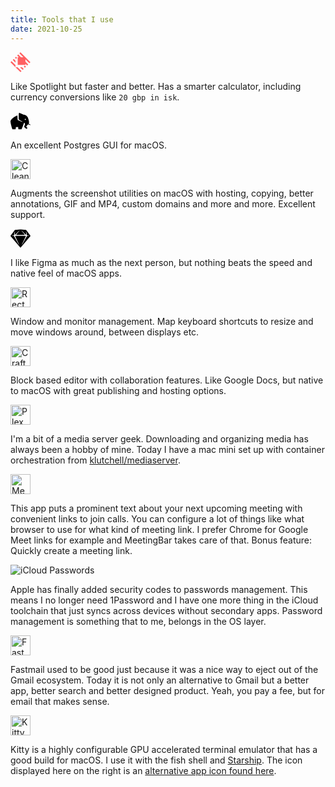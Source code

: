 ```yaml
---
title: Tools that I use
date: 2021-10-25
---
```


<script>
  import Tool from '../../components/Tool.svelte';
</script>

<div class="not-prose">
	<Tool url="https://www.raycast.com" name="Raycast">
		<svg
			width="32px"
			height="32px"
			viewBox="0 0 24 24"
			version="1.1"
			xmlns="http://www.w3.org/2000/svg"
			xmlns:xlink="http://www.w3.org/1999/xlink"
		>
			<g stroke="none" fill="none" fill-rule="evenodd">
				<path
					d="M5.97548387,15.432683 L5.97548387,17.9264516 L0,11.9509677 L1.24768103,10.7032867 L5.97548387,15.432683 Z M8.46925247,17.9264516 L5.97548387,17.9264516 L11.9509677,23.9019355 L13.1986488,22.6542545 L8.46925247,17.9264516 Z M22.6510675,13.1986488 L23.8987486,11.9509677 L11.9477808,0 L10.7032867,1.25086796 L15.4310895,5.9786708 L12.5740115,5.9786708 L9.27395097,2.68498409 L8.02626994,3.93266512 L10.0786495,5.98504465 L8.64453333,5.98504465 L8.64453333,15.2605891 L17.9200778,15.2605891 L17.9200778,13.8264729 L19.9724573,15.8788525 L21.2201383,14.6311714 L17.9200778,11.3311109 L17.9200778,8.47403286 L22.6510675,13.1986488 Z M6.59852766,5.35722047 L5.3476597,6.60490151 L6.68616809,7.94340989 L7.93384912,6.69572886 L6.59852766,5.35722047 Z M17.210987,15.9696798 L15.963306,17.2173609 L17.3018144,18.5558692 L18.5494954,17.3081882 L17.210987,15.9696798 Z M3.92151088,8.03264378 L2.67382985,9.28032482 L5.97389041,12.5803854 L5.97389041,10.0850233 L3.92151088,8.03264378 Z M13.8200991,17.931232 L11.3263305,17.931232 L14.6263911,21.2312926 L15.8740721,19.9836115 L13.8200991,17.931232 Z"
					fill="#FF6061"
				/>
			</g>
		</svg>
		<p slot="description">
			Like Spotlight but faster and better. Has a smarter calculator, including currency conversions
			like <code class="rounded-sm bg-slate-200">20 gbp in isk</code>.
		</p>
	</Tool>
	<Tool url="https://eggerapps.at/postico/v1.php" name="Postico">
		<svg
			width="32px"
			height="32px"
			viewBox="0 0 32 32"
			version="1.1"
			xmlns="http://www.w3.org/2000/svg"
			xmlns:xlink="http://www.w3.org/1999/xlink"
		>
			<g stroke="none" fill="none" fill-rule="evenodd">
				<g>
					<rect x="0" y="0" width="32" height="32" />
					<path
						d="M23.7085347,14.3334558 C23.1970234,14.3334558 22.7824698,13.9186323 22.7824698,13.4069051 C22.7824698,12.8951779 23.1970774,12.4803544 23.7085347,12.4803544 C24.219992,12.4803544 24.6345996,12.8951779 24.6345996,13.4069051 C24.6345996,13.9186323 24.219992,14.3334558 23.7085347,14.3334558 L23.7085347,14.3334558 Z M31.8583266,21.8386086 C31.6859514,21.7810602 30.3712999,21.1520768 28.9559657,20.306666 C28.9664928,20.2921979 28.977074,20.2776759 28.9873852,20.2634237 C29.3376422,19.7766917 30.7538401,18.2449651 27.8760425,10.8125846 C25.8849005,5.67015516 21.022763,5.90180634 21.022763,5.90180634 C21.022763,5.90180634 14.3547613,2.65885177 13.7065051,3.02951525 C13.0581949,3.40012475 12.96561,12.5729932 13.4286964,13.4069051 C13.8917288,14.240817 18.614908,16.6499137 18.8926627,16.7424985 C19.1705793,16.8351914 18.9853555,17.2058009 18.8000778,17.3910787 C18.614908,17.5764644 12.132076,14.8894511 11.6690436,14.5188416 C11.2060111,14.1481781 11.1133723,7.29165944 11.1133723,7.29165944 C6.76064064,8.12551731 0,13.7711443 0,16.4645279 C0,16.5282307 0.0010797072,16.5943087 0.00302318017,16.6623303 C0.00394093129,16.6985005 0.00534455066,16.7345627 0.00680215538,16.7706249 C0.00782787723,16.7955122 0.00901555515,16.8206154 0.0102032331,16.8459885 C0.0124706182,16.891984 0.014845974,16.9378176 0.0179231396,16.9834892 C0.252003661,20.69034 2.71670528,29.3435994 3.33402787,29.3435994 C3.61183654,29.3435994 7.68675949,29.3435994 7.96456816,29.3435994 C8.1860161,29.3435994 8.64284022,26.5770656 8.81910242,25.4541161 C9.53057549,25.5742335 10.2667738,25.6373964 11.0207874,25.6373964 C11.4125591,25.6373964 11.7994182,25.6201211 12.1806628,25.5868661 C12.30159,27.0046296 12.5409611,29.3435994 12.7803862,29.3435994 C13.0581949,29.3435994 17.2257567,29.3435994 17.5035654,29.3435994 C17.9665438,29.3435994 21.7636581,18.6882389 21.7636581,18.6882389 C22.5971381,18.9661555 23.1528094,19.7074285 23.1528094,21.1899205 C23.2453943,22.1165252 21.6710732,24.2475973 21.9488819,25.2667869 C22.2266905,26.2860845 25.1902169,28.6024883 25.6533033,28.6024883 C26.1163897,28.6024883 26.9498157,27.4904979 26.9498157,27.0271955 C26.9498157,26.5640011 24.9162952,25.6690318 25.1902169,24.9888163 C25.4424365,24.3625861 27.0100094,22.7023204 28.1960138,21.2725721 C29.9295377,21.9637466 31.6681362,22.5845783 31.7656877,22.4871347 C31.9509655,22.3019109 32.1361353,21.9311935 31.8583266,21.8386086 L31.8583266,21.8386086 Z"
						id="Shape"
						fill="#000000"
					/>
				</g>
			</g>
		</svg>
		<p slot="description">An excellent Postgres GUI for macOS.</p>
	</Tool>
	<Tool url="https://cleanshot.com/" name="Cleanshot">
		<img
			src="/blog/cleanshot.png"
			width="32"
			class="w-8 max-w-none"
			alt="Cleanshot app logo"
		/>
		<p slot="description">
			Augments the screenshot utilities on macOS with hosting, copying, better annotations, GIF and
			MP4, custom domains and more and more. Excellent support.
		</p>
	</Tool>
	<Tool url="https://www.sketch.com" name="Sketch">
		<svg
			width="32px"
			height="32px"
			viewBox="0 0 337 336"
			version="1.1"
			xmlns="http://www.w3.org/2000/svg"
			xmlns:xlink="http://www.w3.org/1999/xlink"
		>
			<g id="Page-1" stroke="none" fill="none" fill-rule="evenodd">
				<g id="Group">
					<rect id="Rectangle" x="0" y="0" width="336" height="336" />
					<path
						d="M168.990676,14.044607 L261.358572,24.462646 C263.30808,24.682529 265.078797,25.70148 266.247997,27.276245 L335.000279,119.876894 C336.964902,122.522992 336.841553,126.17456 334.702841,128.682164 L170.88992,320.750093 C169.62206,322.236637 167.388675,322.414342 165.901515,321.147008 C165.758844,321.025427 165.626067,320.892704 165.504435,320.750093 L1.69151367,128.682164 C-0.447198532,126.17456 -0.570546832,122.522992 1.39407557,119.876894 L70.1463576,27.276245 C71.3155576,25.70148 73.0862746,24.682529 75.0357826,24.462646 L167.403679,14.044607 C167.931005,13.985131 168.46335,13.985131 168.990676,14.044607 Z M188.165257,34.022745 C187.623971,33.47876 186.759325,33.430608 186.160938,33.911125 C185.573411,34.38292 185.434854,35.206312 185.804593,35.837478 L185.930822,36.020517 L238.019081,100.832275 C238.523848,101.460341 238.798992,102.241836 238.798992,103.04747 C238.798992,104.903243 237.369218,106.425214 235.55071,106.572771 L235.260499,106.584496 L101.133856,106.584496 C100.327888,106.584496 99.5460686,106.309467 98.9177426,105.804909 C97.4788606,104.649458 97.1822866,102.59944 98.1848356,101.092311 L98.3752736,100.832275 L150.463533,36.020517 C150.944249,35.422378 150.896077,34.55809 150.351867,34.017029 C149.817535,33.485788 148.983508,33.439608 148.397058,33.877016 L148.229098,34.022745 L77.6646876,104.938972 C77.1005526,105.50592 76.3227746,105.807809 75.5237036,105.769978 C74.0539116,105.700393 72.8991536,104.522259 72.8300506,103.082474 L72.8300046,102.809655 L75.2639376,51.442219 C75.2964226,50.756632 74.8319466,50.146626 74.1622046,49.995293 C73.4632786,49.837365 72.7682546,50.226007 72.5245126,50.878926 L72.4695626,51.063335 L59.0992156,110.186172 C58.6418466,112.208628 57.1184926,113.808371 55.1445896,114.376412 L54.7693536,114.47068 L21.6644666,121.599953 C21.0125976,121.740336 20.5471676,122.31648 20.5471676,122.983029 C20.5471676,123.699293 21.0796476,124.29124 21.7705036,124.384924 L21.9625646,124.39784 L54.9857226,124.39784 C56.9059996,124.39784 58.6858876,125.369811 59.7261906,126.962882 L59.9242126,127.289674 L139.143013,268.539904 C139.687646,269.511006 140.890424,269.896349 141.898324,269.422643 C142.888695,268.957177 143.351725,267.824945 143.003419,266.813684 L142.91626,266.599124 L78.8733436,130.448277 C78.6075756,129.883271 78.4697796,129.266615 78.4697796,128.642272 C78.4697796,126.400056 80.2091456,124.563922 82.4127256,124.408497 L82.7159706,124.39784 L253.678384,124.39784 C254.302987,124.39784 254.919898,124.535579 255.485138,124.801237 C257.515091,125.7553 258.437304,128.109976 257.640394,130.169431 L257.521011,130.448277 L193.478095,266.599124 C193.004193,267.606606 193.389696,268.808886 194.3612,269.353292 C195.315808,269.888232 196.506632,269.606665 197.127351,268.73552 L197.251342,268.539904 L276.470142,127.289674 C277.409171,125.615349 279.127731,124.538732 281.026626,124.410696 L281.408632,124.39784 L314.43179,124.39784 C315.098616,124.39784 315.674999,123.932603 315.81544,123.281004 C315.966355,122.580806 315.570541,121.890036 314.91492,121.653012 L314.729888,121.599953 L281.625001,114.47068 C279.597184,114.033982 277.981451,112.527518 277.393238,110.56028 L277.29514,110.186172 L263.924793,51.063335 C263.773396,50.393871 263.163138,49.929586 262.477266,49.962058 C261.761508,49.995944 261.19517,50.555613 261.134237,51.249842 L261.130417,51.442219 L263.56435,102.809655 C263.602197,103.608395 263.300183,104.38585 262.733,104.949752 C261.693811,105.982929 260.053551,106.04326 258.944137,105.133795 L258.729667,104.938972 L188.165257,34.022745 Z"
						id="Symbol"
						fill="#000000"
						fill-rule="nonzero"
					/>
				</g>
			</g>
		</svg>
		<p slot="description">
			I like Figma as much as the next person, but nothing beats the speed and native feel of macOS
			apps.
		</p>
	</Tool>
	<Tool url="https://rectangleapp.com/" name="Rectangle">
		<img
			src="/blog/rectangle.png"
			width="32"
			class="w-8 max-w-none"
			alt="Rectangle app logo"
		/>
		<p slot="description">
			Window and monitor management. Map keyboard shortcuts to resize and move windows around,
			between displays etc.
		</p>
	</Tool>
	<Tool url="https://www.craft.do/" name="Craft">
		<img src="/blog/craft.png" width="32" class="w-8 max-w-none" alt="Craft app logo" />
		<p slot="description">
			Block based editor with collaboration features. Like Google Docs, but native to macOS with
			great publishing and hosting options.
		</p>
	</Tool>
	<Tool url="https://www.plex.tv/" name="Plex">
		<img src="/blog/plex.png" width="32" class="w-8 max-w-none" alt="Plex app logo" />
		<p slot="description">
			I'm a bit of a media server geek. Downloading and organizing media has always been a hobby of
			mine. Today I have a mac mini set up with container orchestration from <a
			href="https://github.com/klutchell/mediaserver"
				>klutchell/mediaserver</a
			>.
		</p>
	</Tool>
	<Tool url="https://meetingbar.leits.me" name="MeetingBar">
		<img src="/blog/meetingbar.png" width="32" class="w-8 max-w-none" alt="MeetingBar app logo" />
		<p slot="description">
			This app puts a prominent text about your next upcoming meeting with convenient links to join
			calls. You can configure a lot of things like what browser to use for what kind of meeting
			link. I prefer Chrome for Google Meet links for example and MeetingBar takes care of that.
			Bonus feature: Quickly create a meeting link.
		</p>
	</Tool>
	<Tool name="iCloud Passwords">
		<img src="/blog/macos-passwords.png" class="w-8  h-8 max-w-none object-contain" alt="iCloud Passwords" />
		<p slot="description">
			Apple has finally added security codes to passwords management. This means I no longer need
			1Password and I have one more thing in the iCloud toolchain that just syncs across devices
			without secondary apps. Password management is something that to me, belongs in the OS layer.
		</p>
	</Tool>
	<Tool url="https://fastmail.com" name="Fastmail">
		<img src="/blog/fastmail.png" width="32" class="w-8 max-w-none" alt="Fastmail logo" />
		<p slot="description">
			Fastmail used to be good just because it was a nice way to eject out of the Gmail ecosystem.
			Today it is not only an alternative to Gmail but a better app, better search and better designed
			product. Yeah, you pay a fee, but for email that makes sense.
		</p>
	</Tool>
	<Tool url="https://sw.kovidgoyal.net/kitty/" name="Kitty">
		<img src="/blog/kitty.png" width="32" class="w-8 max-w-none" alt="Kitty logo" />
		<p slot="description">
			Kitty is a highly configurable GPU accelerated terminal emulator that has a good build for
			macOS. I use it with the fish shell and <a href="https://starship.rs"
			target="_blank">Starship</a>. The icon displayed here on the right is an <a
			href="https://github.com/DinkDonk/kitty-icon" target="_blank">alternative app icon found
			here</a>.
		</p>
	</Tool>
</div>
